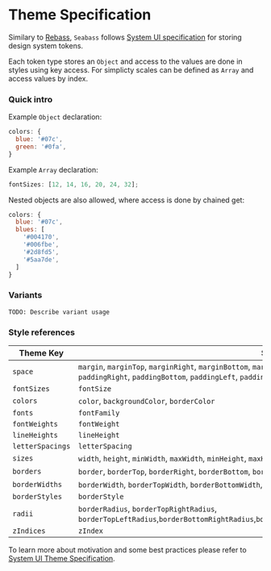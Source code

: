 # Theme Specification

Similary to [Rebass](https://rebassjs.org/), `Seabass` follows [System UI specification](https://github.com/system-ui/theme-specification) for storing design system tokens.

Each token type stores an `Object` and access to the values are done in styles
using key access. For simplicty scales can be defined as `Array` and access
values by index.

### Quick intro

Example `Object` declaration:

```js
colors: {
  blue: '#07c',
  green: '#0fa',
}
```

Example `Array` declaration:

```js
fontSizes: [12, 14, 16, 20, 24, 32];
```

Nested objects are also allowed, where access is done by chained get:

```js
colors: {
  blue: '#07c',
  blues: [
    '#004170',
    '#006fbe',
    '#2d8fd5',
    '#5aa7de',
  ]
}
```

### Variants

`TODO: Describe variant usage`

### Style references

| Theme Key        | Style Properties                                                                                                                                                                                                                     |
| ---------------- | ------------------------------------------------------------------------------------------------------------------------------------------------------------------------------------------------------------------------------------ |
| `space`          | `margin`, `marginTop`, `marginRight`, `marginBottom`, `marginLeft`, `marginVertical`, `marginHorizontal`, `padding`, `paddingTop`, `paddingRight`, `paddingBottom`, `paddingLeft`, `padding`, `paddingVertical`, `paddingHorizontal` |
| `fontSizes`      | `fontSize`                                                                                                                                                                                                                           |
| `colors`         | `color`, `backgroundColor`, `borderColor`                                                                                                                                                                                            |
| `fonts`          | `fontFamily`                                                                                                                                                                                                                         |
| `fontWeights`    | `fontWeight`                                                                                                                                                                                                                         |
| `lineHeights`    | `lineHeight`                                                                                                                                                                                                                         |
| `letterSpacings` | `letterSpacing`                                                                                                                                                                                                                      |
| `sizes`          | `width`, `height`, `minWidth`, `maxWidth`, `minHeight`, `maxHeight`                                                                                                                                                                  |
| `borders`        | `border`, `borderTop`, `borderRight`, `borderBottom`, `borderLeft`                                                                                                                                                                   |
| `borderWidths`   | `borderWidth`, `borderTopWidth`, `borderBottomWidth`, `borderLeftWidth`, `borderRightWidth`                                                                                                                                          |
| `borderStyles`   | `borderStyle`                                                                                                                                                                                                                        |
| `radii`          | `borderRadius`, `borderTopRightRadius`, `borderTopLeftRadius`,`borderBottomRightRadius`,`borderBottomLeftRadius`,`borderTopStartRadius`,`borderTopEndRadius`                                                                         |
| `zIndices`       | `zIndex`                                                                                                                                                                                                                             |

To learn more about motivation and some best practices please refer to [System UI Theme Specification](https://github.com/system-ui/theme-specification).
